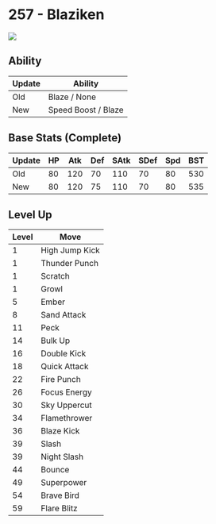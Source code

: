 # 257 - Blaziken
![][257]

## Ability

Update | Ability
---    | ---
Old    | Blaze / None
New    | Speed Boost / Blaze

## Base Stats (Complete)

Update | HP | Atk | Def | SAtk | SDef | Spd | BST
---    | ---| --- | --- | ---  | ---  | --- | ---
Old    | 80 |  120 |  70 |  110  |  70  |  80  |  530
New    | 80 |  120 |  75 |  110  |  70  |  80  |  535

## Level Up

Level | Move
---   | ---
  1   | High Jump Kick
  1   | Thunder Punch
  1   | Scratch
  1   | Growl
  5   | Ember
  8   | Sand Attack
 11   | Peck
 14   | Bulk Up
 16   | Double Kick
 18   | Quick Attack
 22   | Fire Punch
 26   | Focus Energy
 30   | Sky Uppercut
 34   | Flamethrower
 36   | Blaze Kick
 39   | Slash
 39   | Night Slash
 44   | Bounce
 49   | Superpower
 54   | Brave Bird
 59   | Flare Blitz



[257]: ../img/pokemon/257.png

